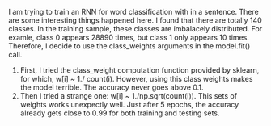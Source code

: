 I am trying to train an RNN for word classification with in a sentence. 
There are some interesting things happened here.
I found that there are totally 140 classes. 
In the training sample, these classes
are imbalacely distributed. For examle, class 0 appears 28890 times, but class 1 only
appears 10 times.
Therefore, I decide to use the class_weights arguments in the model.fit() call.
1. First, I tried the class_weight computation function provided by sklearn, for which,
w[i] ~ 1./ count(i). However, using this class weights makes the model terrible. The accuracy
never goes above 0.1.
2. Then I tried a strange one: w[i] ~ 1./np.sqrt(count(i)). This sets of weights works unexpectly well.
Just after 5 epochs, the accuracy already gets close to 0.99 for both training and testing sets.
